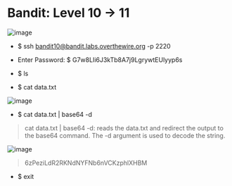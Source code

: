 # Bandit: Level 10 -> 11

![image](https://github.com/zkbyqd/Write-ups/assets/90260119/f83f3e6d-a59a-4612-9e1c-a07273ffa119)

- $ ssh bandit10@bandit.labs.overthewire.org -p 2220
  
- Enter Password: $ G7w8LIi6J3kTb8A7j9LgrywtEUlyyp6s

- $ ls

- $ cat data.txt

![image](https://github.com/zkbyqd/Write-ups/assets/90260119/39a51196-ade7-4d90-8496-c8c2375e02ef)

- $ cat data.txt | base64 -d

> cat data.txt | base64 -d: reads the data.txt and redirect the output to the base64 command. The -d argument is used to decode the string.

![image](https://github.com/zkbyqd/Write-ups/assets/90260119/c77c5f7b-72b3-4aba-bbdc-41e3c0f18416)

> 6zPeziLdR2RKNdNYFNb6nVCKzphlXHBM

- $ exit

